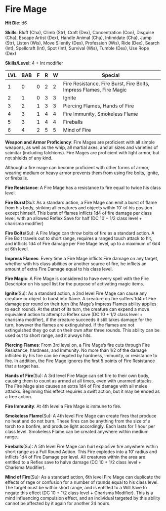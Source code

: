 # Fire Mage

**Hit Die**: d6

**Skills**: Bluff (Cha), Climb (Str), Craft (Dex), Concentration (Con), Disguise (Cha), Escape Artist (Dex), Handle Animal (Cha), Intimidate (Cha), Jump (Str), Listen (Wis), Move Silently (Dex), Profession (Wis), Ride (Dex), Search (Int), Spellcraft (Int), Spot (Int), Survival (Wis), Tumble (Dex), Use Rope (Dex)

**Skills/Level**: 4 + Int modifier

LVL | BAB | F | R | W | Special 
--- | --- | - | - | - | ------- 
1   | 0   | 0 | 2 | 2 | Fire Resistance, Fire Burst, Fire Bolts, Impress Flames, Fire Magic     
2   | 1   | 0 | 3 | 3 | Ignite
3   | 2   | 1 | 3 | 3 | Piercing Flames, Hands of Fire
4   | 3   | 1 | 4 | 4 | Fire Immunity, Smokeless Flame
5   | 3   | 1 | 4 | 4 | Fireballs
6   | 4   | 2 | 5 | 5 | Mind of Fire

**Weapon and Armor Proficiency**: Fire Mages are proficient with all simple weapons, as well as the whip, all martial axes, and all sizes and varieties of scimitar (including falchions). Fire Mages are proficient with light armor, but not shields of any kind.

Although a fire mage can become proficient with other forms of armor, wearing medium or heavy armor prevents them from using fire bolts, ignite, or fireballs.

**Fire Resistance**: A Fire Mage has a resistance to fire equal to twice his class level.

**Fire Burst**(Su): As a standard action, a Fire Mage can emit a burst of flame from his body, striking all creatures and objects within 10’ of his position except himself. This burst of flames inflicts 1d4 of fire damage per class level, with an allowed Reflex Save for half (DC 10 + 1/2 class level + charisma modifier)

**Fire Bolts**(Su): A Fire Mage can throw bolts of fire as a standard action. A Fire Bolt travels out to short range, requires a ranged touch attack to hit, and inflicts 1d4 of Fire damage per Fire Mage level, up to a maximum of 6d4 at 6th level.

**Impress Flames**: Every time a Fire Mage inflicts Fire damage on any target, whether with his class abilities or another source of fire, he inflicts an amount of extra Fire Damage equal to his class level.

**Fire Magic**: A Fire Mage is considered to have every spell with the Fire Descriptor on his spell list for the purpose of activating magic items.

**Ignite**(Su): As a standard action, a 2nd level Fire Mage can cause any creature or object to burst into flame. A creature on fire suffers 1d4 of Fire damage per round on their turn (the Mage’s Impress Flames ability applies to each round). At the start of its turn, the creature can expend a move equivalent action to attempt a Reflex save (DC 10 + 1/2 class level + charisma modifier), if the creature succeeds it still takes damage for the turn, however the flames are extinguished. If the flames are not extinguished they go out on their own after three rounds. This ability can be used out to short range, and it always hits.

**Piercing Flames**: From 3rd level on, a Fire Mage’s fire cuts through Fire Resistance, hardness, and Immunity. No more than 1/2 of the damage inflicted by his fire can be negated by hardness, immunity, or resistance to fire. In addition, the Fire Mage ignores the first 5 points of Fire Resistance that a target has.

**Hands of Fire**(Su): A 3rd level Fire Mage can set fire to their own body, causing them to count as armed at all times, even with unarmed attacks. The Fire Mage also causes an extra 1d4 of Fire damage with all melee attacks. Beginning this effect requires a swift action, but it may be ended as a free action.

**Fire Immunity**: At 4th level a Fire Mage is immune to fire.

**Smokeless Flame**(Su): A 4th level Fire Mage can create fires that produce no heat and do not burn. These fires can be anything from the size of a torch to a bonfire, and produce light accordingly. Each lasts for 1 hour per class level. Smokeless Flame can be created anywhere within medium range.

**Fireballs**(Su): A 5th level Fire Mage can hurl explosive fire anywhere within short range as a Full Round Action. This Fire explodes into a 10’ radius and inflicts 1d4 of Fire Damage per level. All creatures within the area are entitled to a Reflex save to halve damage (DC 10 + 1/2 class level + Charisma Modifier). 

**Mind of Fire**(Su): As a standard action, 6th level Fire Mage can duplicate the effects of rage or confusion for a number of rounds equal to his class level. The target must be within short range, and is entitled to a Will Save to negate this effect (DC 10 + 1/2 class level + Charisma Modifier). This is a mind influencing compulsion effect, and an individual targeted by this ability cannot be affected by it again for another 24 hours.
